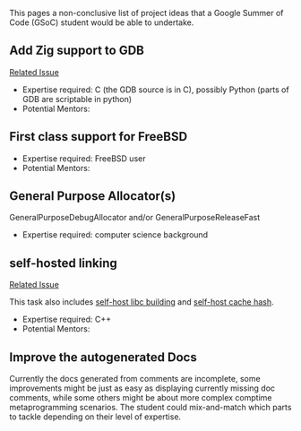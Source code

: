 This pages a non-conclusive list of project ideas that a Google Summer of Code (GSoC) student would be able to undertake.

## Add Zig support to GDB

[Related Issue](https://github.com/ziglang/zig/issues/614)

  - Expertise required: C (the GDB source is in C), possibly Python (parts of GDB are scriptable in python)
  - Potential Mentors: 


## First class support for FreeBSD

  - Expertise required: FreeBSD user
  - Potential Mentors: 


## General Purpose Allocator(s)

GeneralPurposeDebugAllocator and/or GeneralPurposeReleaseFast

  - Expertise required: computer science background

## self-hosted linking

[Related Issue](https://github.com/ziglang/zig/issues/4314)

This task also includes [self-host libc building](https://github.com/ziglang/zig/issues/4313) and [self-host cache hash](https://github.com/ziglang/zig/issues/4311).

  - Expertise required: C++
  - Potential Mentors: 

## Improve the autogenerated Docs

Currently the docs generated from comments are incomplete, some improvements might be just as easy as displaying currently missing doc comments, while some others might be about more complex comptime metaprogramming scenarios. The student could mix-and-match which parts to tackle depending on their level of expertise.